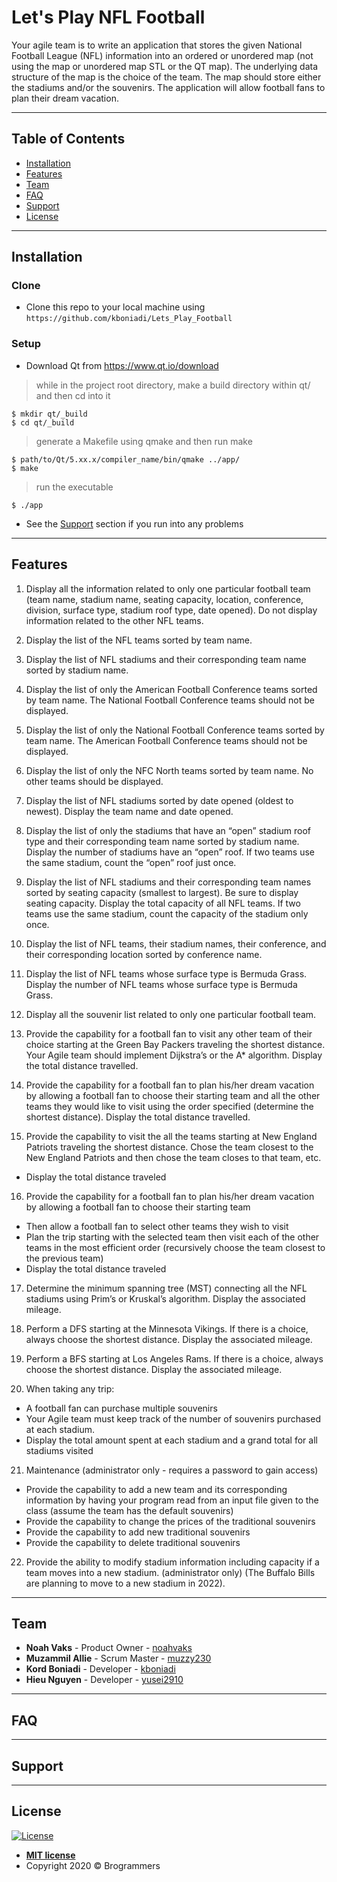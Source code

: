 # Let's Play NFL Football
Your agile team is to write an application that stores the given National Football League (NFL) information into an ordered or unordered map (not using the map or unordered map STL or the QT map). The underlying data structure of the map is the choice of the team. The map should store either the stadiums and/or the souvenirs. The application will allow football fans to plan their dream vacation. 

---

## Table of Contents
- [Installation](#installation)
- [Features](#features)
- [Team](#team)
- [FAQ](#faq)
- [Support](#support)
- [License](#license)

---

## Installation

### Clone

- Clone this repo to your local machine using `https://github.com/kboniadi/Lets_Play_Football`

### Setup

- Download Qt from https://www.qt.io/download

> while in the project root directory, make a build directory within qt/ and then cd into it

```shell
$ mkdir qt/_build
$ cd qt/_build
```

> generate a Makefile using qmake  and then run make

```shell
$ path/to/Qt/5.xx.x/compiler_name/bin/qmake ../app/
$ make
```

> run the executable

```shell
$ ./app
```
- See the [Support](#support) section if you run into any problems
---

## Features
1. Display all the information related to only one particular football team (team name, stadium name, seating capacity, location, conference, division, surface type, stadium roof type, date opened). Do not display information related to the other NFL teams.

2. Display the list of the NFL teams sorted by team name.

3. Display the list of NFL stadiums and their corresponding team name sorted by stadium name.
  
4. Display the list of only the American Football Conference teams sorted by team name. The National Football Conference teams should not be displayed.
  
5. Display the list of only the National Football Conference teams sorted by team name. The American Football Conference teams should not be displayed.

6. Display the list of only the NFC North teams sorted by team name.  No other teams should be displayed.

7. Display the list of NFL stadiums sorted by date opened (oldest to newest).  Display the team name and date opened.
  
8. Display the list of only the stadiums that have an “open” stadium roof type and their corresponding team name sorted by stadium name. Display the number of stadiums have an “open” roof. If two teams use the same stadium, count the “open” roof just once.

9. Display the list of NFL stadiums and their corresponding team names sorted by seating capacity (smallest to largest).  Be sure to display seating capacity.  Display the total capacity of all NFL teams. If two teams use the same stadium, count the capacity of the stadium only once.

10. Display the list of NFL teams, their stadium names, their conference, and their corresponding location sorted by conference name.

11. Display the list of NFL teams whose surface type is Bermuda Grass. Display the number of NFL teams whose surface type is Bermuda Grass.

12. Display all the souvenir list related to only one particular football team.

13. Provide the capability for a football fan to visit any other team of their choice starting at the Green Bay Packers traveling the shortest distance.  Your Agile team should implement Dijkstra’s or the A* algorithm. Display the total distance travelled.

14. Provide the capability for a football fan to plan his/her dream vacation by allowing a football fan to choose their starting team and all the other teams they would like to visit using the order specified (determine the shortest distance).  Display the total distance travelled.

15. Provide the capability to visit the all the teams starting at New England Patriots traveling the shortest distance. Chose the team closest to the New England Patriots and then chose the team closes to that team, etc.
  - Display the total distance traveled
  
16. Provide the capability for a football fan to plan his/her dream vacation by allowing a football fan to choose their starting team
  - Then allow a football fan to select other teams they wish to visit
  - Plan the trip starting with the selected team then visit each of the other teams in the most efficient order (recursively choose the team closest to the previous team)    
  - Display the total distance traveled

17. Determine the minimum spanning tree (MST) connecting all the NFL stadiums using Prim’s or Kruskal’s algorithm. Display the associated mileage.

18. Perform a DFS starting at the Minnesota Vikings.  If there is a choice, always choose the shortest distance.  Display the associated mileage.
  
19. Perform a BFS starting at Los Angeles Rams.  If there is a choice, always choose the shortest distance. Display the associated mileage.

20. When taking any trip:
  - A football fan can purchase multiple souvenirs  
  - Your Agile team must keep track of the number of souvenirs purchased at each stadium.
  - Display the total amount spent at each stadium and a grand total for all stadiums visited

21. Maintenance (administrator only - requires a password to gain access)
  - Provide the capability to add a new team and its corresponding information by having your program read from an input file given to the class (assume the team has the default souvenirs)
  - Provide the capability to change the prices of the traditional souvenirs
  - Provide the capability to add new traditional souvenirs
  - Provide the capability to delete traditional souvenirs

22. Provide the ability to modify stadium information including capacity if a team moves into a new stadium. (administrator only) (The Buffalo Bills are planning to move to a new stadium in 2022).


---
  
## Team
- **Noah Vaks** - Product Owner - [noahvaks](https://github.com/noahvaks)
- **Muzammil Allie** - Scrum Master - [muzzy230](https://github.com/muzzy230)
- **Kord Boniadi** - Developer - [kboniadi](https://github.com/kboniadi)
- **Hieu Nguyen** - Developer - [yusei2910](https://github.com/yusei2910)

---

## FAQ

---

## Support

---

## License

[![License](http://img.shields.io/:license-mit-blue.svg?style=flat-square)](http://badges.mit-license.org)
- **[MIT license](http://opensource.org/licenses/mit-license.php)**
- Copyright 2020 © Brogrammers
